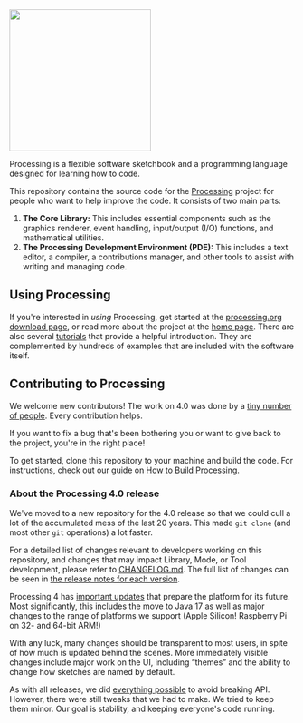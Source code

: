 <img src="https://processing.org/favicon.svg" width="250">

Processing is a flexible software sketchbook and a programming language designed for learning how to code.

This repository contains the source code for the [Processing](https://processing.org/) project for people who want to help improve the code. It consists of two main parts:

1. **The Core Library:** This includes essential components such as the graphics renderer, event handling, input/output (I/O) functions, and mathematical utilities.
2. **The Processing Development Environment (PDE):** This includes a text editor, a compiler, a contributions manager, and other tools to assist with writing and managing code.

## Using Processing

If you're interested in *using* Processing, get started at the [processing.org download page](https://processing.org/download), or read more about the project at the [home page](https://processing.org/). There are also several [tutorials](https://processing.org/tutorials) that provide a helpful introduction. They are complemented by hundreds of examples that are included with the software itself.

## Contributing to Processing

We welcome new contributors! The work on 4.0 was done by a [tiny number of people](https://github.com/processing/processing4/graphs/contributors?from=2019-10-01&to=2022-08-09&type=c). Every contribution helps.

If you want to fix a bug that's been bothering you or want to give back to the project, you're in the right place!

To get started, clone this repository to your machine and build the code. For instructions, check out our guide on [How to Build Processing](build/README.md).

### About the Processing 4.0 release

We've moved to a new repository for the 4.0 release so that we could cull a lot of the accumulated mess of the last 20 years. This made `git clone` (and most other `git` operations) a lot faster.

For a detailed list of changes relevant to developers working on this repository, and changes that may impact Library, Mode, or Tool development, please refer to [CHANGELOG.md](CHANGELOG.md). The full list of changes can be seen in [the release notes for each version](build/shared/revisions.md).

Processing 4 has [important updates](wiki/Changes-in-4.0) that prepare the platform for its future. Most significantly, this includes the move to Java 17 as well as major changes to the range of platforms we support (Apple Silicon! Raspberry Pi on 32- and 64-bit ARM!)

With any luck, many changes should be transparent to most users, in spite of how much is updated behind the scenes. More immediately visible changes include major work on the UI, including “themes” and the ability to change how sketches are named by default.

As with all releases, we did [everything possible](https://twitter.com/ben_fry/status/1426282574683516928) to avoid breaking API. However, there were still tweaks that we had to make. We tried to keep them minor. Our goal is stability, and keeping everyone's code running.
